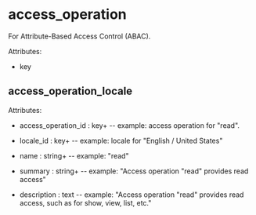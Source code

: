 # access_operation

For Attribute-Based Access Control (ABAC).

Attributes:

* key


## access_operation_locale

Attributes:

* access_operation_id : key+ -- example: access operation for "read".

* locale_id : key+ -- example: locale for "English / United States"

* name : string+ -- example: "read"

* summary : string+ -- example: "Access operation \"read\" provides read access"

* description : text -- example: "Access operation \"read\" provides read access, such as for show, view, list, etc."
